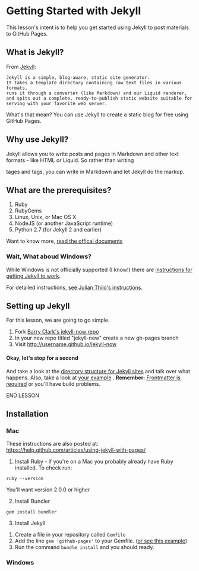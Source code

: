 # Getting Started with Jekyll 

This lesson's intent is to help you get started using Jekyll to post materials to GitHub Pages. 

## What is Jekyll? 

From [Jekyll](http://jekyllrb.com/docs/home/): 

```
Jekyll is a simple, blog-aware, static site generator. 
It takes a template directory containing raw text files in various formats, 
runs it through a converter (like Markdown) and our Liquid renderer, 
and spits out a complete, ready-to-publish static website suitable for 
serving with your favorite web server. 
```

What's that mean? You can use Jekyll to create a static blog for free using GitHub Pages. 

## Why use Jekyll? 

Jekyll allows you to write posts and pages in Markdown and other text formats - like HTML or Liquid. 
So rather than writing <p> tages and <a> tags, you can write in Markdown and let 
Jekyll do the markup. 


## What are the prerequisites? 

 1. Ruby
 2. RubyGems
 3. Linux, Unix, or Mac OS X
 4. NodeJS (or another JavaScript runtime) 
 5. Python 2.7 (for Jekyll 2 and earlier) 

Want to know more, [read the offical documents](http://jekyllrb.com/docs/installation/)

### Wait, What aboud Windows? 

While Windows is not officially supported (I know!) there are [instructions for getting Jekyll to work](http://jekyllrb.com/docs/windows/#installation). 

For detailed instructions, [see Julian Thilo's instructions](http://jekyll-windows.juthilo.com/). 

## Setting up Jekyll 

For this lesson, we are going to go simple. 

 1. Fork [Barry Clark's jekyll-now repo](https://github.com/barryclark/jekyll-now)
 2. In your new repo titled "jekyll-now" create a new gh-pages branch
 3. Visit http://username.github.io/jekyll-now 

#### Okay, let's stop for a second

And take a look at the [directory structure for Jekyll sites](http://jekyllrb.com/docs/structure/) and talk over what happens. 
Also, take a look at [your example](http://tomhohenstein.com/jekyll-now)
. 
**Remember:** [Frontmatter is required](https://help.github.com/articles/using-jekyll-with-pages/#frontmatter-is-required) or you'll have build problems.
 

END LESSON 

## Installation 

### Mac 

These instructions are also posted at: https://help.github.com/articles/using-jekyll-with-pages/

1) Install Ruby - if you're on a Mac you probably already have Ruby installed. To check run: 
```
ruby --version
```
You'll want version 2.0.0 or higher 

2) Install Bundler 

```
gem install bundler
```

3) Install Jekyll 

 1. Create a file in your repository called ```Gemfile``` 
 2. Add the line ``` gem 'github-pages' ``` to your Gemfile. ([or see this example](https://github.com/bulib/studyGroup/blob/gh-pages/Gemfile))
 3. Run the command ``` bundle install ``` and you should ready. 

### Windows 
